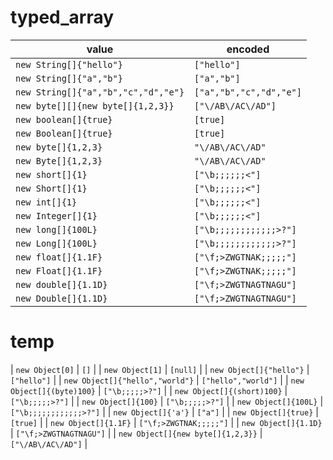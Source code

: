 # typed_array

| value | encoded |
| ---   | ---     |
| `new String[]{"hello"}` | `["hello"]` |
| `new String[]{"a","b"}` | `["a","b"]` |
| `new String[]{"a","b","c","d","e"}` | `["a","b","c","d","e"]` |
| `new byte[][]{new byte[]{1,2,3}}` | `["\/AB\/AC\/AD"]` |
| `new boolean[]{true}` | `[true]` |
| `new Boolean[]{true}` | `[true]` |
| `new byte[]{1,2,3}` | `"\/AB\/AC\/AD"` |
| `new Byte[]{1,2,3}` | `"\/AB\/AC\/AD"` |
| `new short[]{1}` | `["\b;;;;;;<"]` |
| `new Short[]{1}` | `["\b;;;;;;<"]` |
| `new int[]{1}` | `["\b;;;;;;<"]` |
| `new Integer[]{1}` | `["\b;;;;;;<"]` |
| `new long[]{100L}` | `["\b;;;;;;;;;;;;>?"]` |
| `new Long[]{100L}` | `["\b;;;;;;;;;;;;>?"]` |
| `new float[]{1.1F}` | `["\f;>ZWGTNAK;;;;;"]` |
| `new Float[]{1.1F}` | `["\f;>ZWGTNAK;;;;;"]` |
| `new double[]{1.1D}` | `["\f;>ZWGTNAGTNAGU"]` |
| `new Double[]{1.1D}` | `["\f;>ZWGTNAGTNAGU"]` |

# temp

| `new Object[0]` | `[]` |
| `new Object[1]` | `[null]` |
| `new Object[]{"hello"}` | `["hello"]` |
| `new Object[]{"hello","world"}` | `["hello","world"]` |
| `new Object[]{(byte)100}` | `["\b;;;;;>?"]` |
| `new Object[]{(short)100}` | `["\b;;;;;>?"]` |
| `new Object[]{100}` | `["\b;;;;;>?"]` |
| `new Object[]{100L}` | `["\b;;;;;;;;;;;;>?"]` |
| `new Object[]{'a'}` | `["a"]` |
| `new Object[]{true}` | `[true]` |
| `new Object[]{1.1F}` | `["\f;>ZWGTNAK;;;;;"]` |
| `new Object[]{1.1D}` | `["\f;>ZWGTNAGTNAGU"]` |
| `new Object[]{new byte[]{1,2,3}}` | `["\/AB\/AC\/AD"]` |